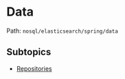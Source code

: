 # Data

Path: `nosql/elasticsearch/spring/data`

## Subtopics
- [Repositories](./repositories/README.md)
